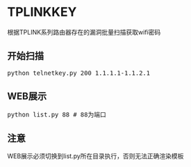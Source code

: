# TPLINKKEY
根据TPLINK系列路由器存在的漏洞批量扫描获取wifi密码
## 开始扫描
<pre>python telnetkey.py 200 1.1.1.1-1.1.2.1</pre>
## WEB展示
<pre>python list.py 88 # 88为端口</pre>
## 注意
WEB展示必须切换到list.py所在目录执行，否则无法正确渲染模板

